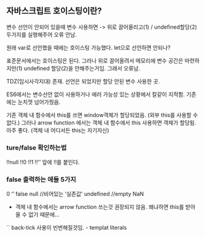 ## 자바스크립트 호이스팅이란?
변수 선언이 안되어 있을때 변수 사용하면 ->
위로 끌어올리고(1) / undefined할당(2) 두가지를 실행해주어 오류 안남.

원래 var로 선언했을 때에는 호이스팅 가능했다.
let으로 선언하면 안되나?

표준문서에서는 호이스팅은 된다.
그러나 위로 끌어올려서 메모리에 변수 공간은 마련하지만(1) undefined 할당(2)을 안해주는거임.
그래서 오류남.

TDZ(임시사각지대) 존재. 선언은 되었지만 할당 안된 변수 사용한 곳.

ES6에서는 변수선언 없이 사용하거나 에러 가능성 있는 상황에서 칼같이 지적함.
기존에는 눈치껏 넘어가줬음.

기존 객체 내 함수에서 this를 쓰면 window객체가 할당되었음. (외부 this를 사용할 수 없다.)
그러나 arrow function 에서는 객체 내 함수에서 this 사용하면 객체가 할당됨. 아주 좋다. (객체 내 어디서든 this는 자기자신)

### ture/false 확인하는법
!!null
!!0
!!1
!!’’
앞에 !!를 붙인다.

### false 출력하는 애들 5가지
0
‘’
false
null //비어있는 ‘실존값’
undefined //empty
NaN

- 객체 내 함수에서는 arrow function 쓰는것 권장되지 않음.
왜냐하면 this를 받아올 수 없기 때문에...


`` back-tick 사용이 빈번해질것임. - templat literals
